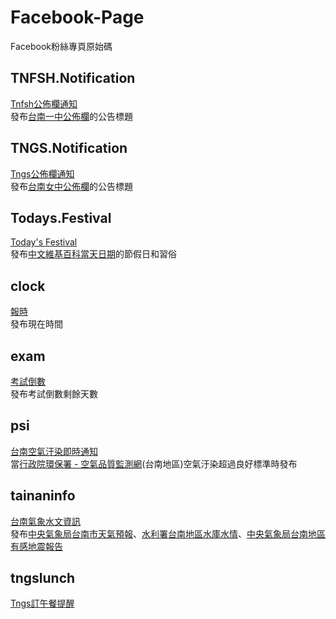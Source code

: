 # Facebook-Page
Facebook粉絲專頁原始碼

## TNFSH.Notification
[Tnfsh公佈欄通知](http://www.facebook.com/TNFSH.Notification)<br>
發布[台南一中公佈欄](http://www.tnfsh.tn.edu.tw/files/501-1000-1012-1.php)的公告標題


## TNGS.Notification
[Tngs公佈欄通知](http://www.facebook.com/TNGS.Notification)<br>
發布[台南女中公佈欄](http://www.tngs.tn.edu.tw/tngs/board/)的公告標題

## Todays.Festival
[Today's Festival](http://www.facebook.com/493820264128751)<br>
發布[中文維基百科當天日期](https://zh.wikipedia.org/zh-tw/歷史上的今天)的節假日和習俗

## clock
[報時](http://www.facebook.com/1459865700971384)<br>
發布現在時間

## exam
[考試倒數](http://www.facebook.com/800668270014037)<br>
發布考試倒數剩餘天數

## psi
[台南空氣汙染即時通知](http://www.facebook.com/1587579141497470)<br>
當[行政院環保署 - 空氣品質監測網](http://taqm.epa.gov.tw/taqm/tw/PsiMap.aspx)(台南地區)空氣汙染超過良好標準時發布

## tainaninfo
[台南氣象水文資訊](http://www.facebook.com/735253119929723)<br>
發布[中央氣象局台南市天氣預報](http://www.cwb.gov.tw/V7/forecast/taiwan/Tainan_City.htm)、[水利署台南地區水庫水情](http://www.wra.gov.tw/np.asp?ctNode=3741)、[中央氣象局台南地區有感地震報告](http://www.cwb.gov.tw/V7/modules/MOD_EC_Home.htm)

## tngslunch
[Tngs訂午餐提醒](http://www.facebook.com/1064389356911847)<br>
